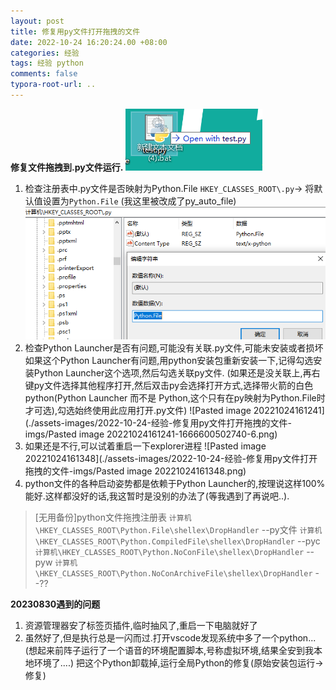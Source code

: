 ```yaml
---
layout: post
title: 修复用py文件打开拖拽的文件
date: 2022-10-24 16:20:24.00 +08:00
categories: 经验
tags: 经验 python
comments: false
typora-root-url: ..
---
```


**修复文件拖拽到.py文件运行.**
![image-20221024162122665](./assets-images/2022-10-24-经验-修复用py文件打开拖拽的文件-imgs/image-20221024162122665-1666599960910-2.png)

1. 检查注册表中.py文件是否映射为Python.File
   `HKEY_CLASSES_ROOT\.py`-> 将默认值设置为`Python.File` (我这里被改成了py_auto_file)
   ![image-20221024163620028](./assets-images/2022-10-24-经验-修复用py文件打开拖拽的文件-imgs/image-20221024163620028.png)
2. 检查Python Launcher是否有问题,可能没有关联.py文件,可能未安装或者损坏
   如果这个Python Launcher有问题,用python安装包重新安装一下,记得勾选安装Python Launcher这个选项,然后勾选关联py文件.
   (如果还是没关联上,再右键py文件选择其他程序打开,然后双击py会选择打开方式,选择带火箭的白色python(Python Launcher 而不是 Python,这个只有在py映射为Python.File时才可选),勾选始终使用此应用打开.py文件)
   ![Pasted image 20221024161241](./assets-images/2022-10-24-经验-修复用py文件打开拖拽的文件-imgs/Pasted image 20221024161241-1666600502740-6.png)
3. 如果还是不行,可以试着重启一下explorer进程
   ![Pasted image 20221024161348](./assets-images/2022-10-24-经验-修复用py文件打开拖拽的文件-imgs/Pasted image 20221024161348.png)
4. python文件的各种启动姿势都是依赖于Python Launcher的,按理说这样100%能好.这样都没好的话,我这暂时是没别的办法了(等我遇到了再说吧..).

> [无用备份]python文件拖拽注册表
> `计算机\HKEY_CLASSES_ROOT\Python.File\shellex\DropHandler` --py文件
> `计算机\HKEY_CLASSES_ROOT\Python.CompiledFile\shellex\DropHandler` --pyc
> `计算机\HKEY_CLASSES_ROOT\Python.NoConFile\shellex\DropHandler` --pyw
> `计算机\HKEY_CLASSES_ROOT\Python.NoConArchiveFile\shellex\DropHandler` --??

**20230830遇到的问题**

1. 资源管理器安了标签页插件,临时抽风了,重启一下电脑就好了
2. 虽然好了,但是执行总是一闪而过.打开vscode发现系统中多了一个python...(想起来前阵子运行了一个语音的环境配置脚本,号称虚拟环境,结果全安到我本地环境了....)
   把这个Python卸载掉,运行全局Python的修复(原始安装包运行->修复)